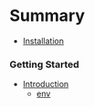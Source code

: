 # Summary

* [Installation](installation.md)

### Getting Started

* [Introduction](intro.md#)
  * [env](env.md)
